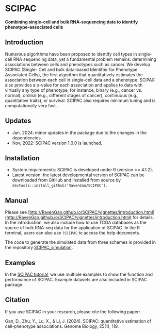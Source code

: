 # SCIPAC
**Combining single-cell and bulk RNA-sequencing data to identify phenotype-associated cells**

## Introduction
Numerous algorithms have been proposed to identify cell types in single-cell RNA sequencing data, yet a fundamental problem remains: determining associations between cells and phenotypes such as cancer. We develop SCIPAC (Single- Cell and bulk data-based Identifier for Phenotype Associated Cells), the first algorithm that quantitatively estimates the association between each cell in single-cell data and a phenotype. SCIPAC also provides a p-value for each association and applies to data with virtually any type of phenotype, for instance, binary (e.g., cancer vs. normal), ordinal (e.g., different stages of cancer), continuous (e.g., quantitative traits), or survival. SCIPAC also requires minimum tuning and is computationally very fast.

## Updates
* Jun, 2024: minor updates in the package due to the changes in the dependencies.
* Nov, 2022: SCIPAC version 1.0.0 is launched.

## Installation
* System requirements: SCIPAC is developed under R (version >= 4.1.2).
* Latest version: the latest developmental version of SCIPAC can be downloaded from GitHub and installed from source by `devtools::install_github('RavenGan/SCIPAC')`.

## Manual
Please see [http://RavenGan.github.io/SCIPAC/vignettes/introduction.html](http://RavenGan.github.io/SCIPAC/vignettes/introduction.html) for details. In the introduction, we also include how to use TCGA databases as the source of bulk RNA-seq data for the application of SCIPAC. In the R terminal, users can also use `?SCIPAC` to access the help documents.

The code to generate the simulated data from three schemes is provided in the repository [SCIPAC_simulation](https://github.com/RavenGan/SCIPAC_simulation).

## Examples
In the [SCIPAC tutorial](http://RavenGan.github.io/SCIPAC/vignettes/introduction.html), we use multiple examples to show the function and performance of SCIPAC. Example datasets are also included in SCIPAC package.

## Citation
If you use SCIPAC in your research, please cite the following paper:

Gan, D., Zhu, Y., Lu, X., & Li, J. (2024). SCIPAC: quantitative estimation of cell-phenotype associations. Genome Biology, 25(1), 119.